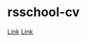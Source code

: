 # rsschool-cv
[Link](https://Kiki782.github.io/rsschool-cv/cv)
[Link](https://Kiki782.github.io/rsschool-cv/)
